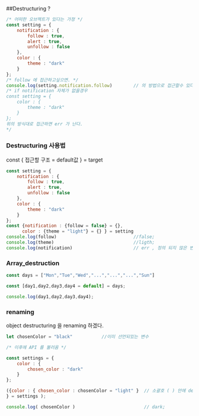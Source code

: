 ##Destructuring ?

```javascript
/* 어떠한 오브젝트가 있다는 가정 */
const setting = {
    notification : {
        follow : true,
        alert : true,
        unfollow : false
    },
    color : {
        theme : "dark"
    }
};
/* follow 에 접근하고싶으면. */
console.log(setting.notification.follow)		// 의 방법으로 접근할수 있다.
/* if notification 자체가 없을경우 
const setting = {
    color : {
        theme : "dark"
    }
};
위의 방식대로 접근하면 err 가 난다.
*/
```

### Destructuring 사용법 

const { 접근할 구조 = default값 } = target

```javascript
const setting = {
    notification : {
        follow : true,
        alert : true,
        unfollow : false
    },
    color : {
        theme : "dark"
    }
};
const {notification : {follow = false} = {},		
      color : {theme = "light"} = {} } = setting
console.log(follow)								//false;
console.log(theme)								//ligth;
console.log(notification)						// err , 정의 되지 않은 변수

```

 ### Array_destruction

```javascript
const days = ["Mon","Tue","Wed","...","...","...","Sun"]

const [day1,day2,day3,day4 = default] = days;

console.log(day1,day2,day3,day4);
```

### renaming

object destructuring 을 renaming 하겠다.

```javascript
let chosenColor = "black"			//이미 선언되있는 변수

/* 이후에 API 를 불러옴 */

const settings = {
    color : {
        chosen_color : "dark"
    }
};

({color : { chosen_color : chosenColor = "light" }	// 소괄호 ( ) 안에 destructuring 을 선언
} = settings );

console.log( chosenColor )							// dark;

```

